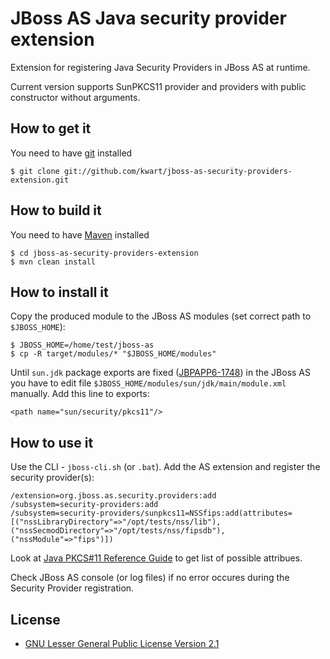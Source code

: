 # JBoss AS Java security provider extension

Extension for registering Java Security Providers in JBoss AS at runtime.

Current version supports SunPKCS11 provider and providers with public constructor without arguments.

## How to get it

You need to have [git](http://git-scm.com/) installed

	$ git clone git://github.com/kwart/jboss-as-security-providers-extension.git

## How to build it

You need to have [Maven](http://maven.apache.org/) installed

	$ cd jboss-as-security-providers-extension
	$ mvn clean install

## How to install it

Copy the produced module to the JBoss AS modules (set correct path to `$JBOSS_HOME`):

	$ JBOSS_HOME=/home/test/jboss-as
	$ cp -R target/modules/* "$JBOSS_HOME/modules"
	
Until `sun.jdk` package exports are fixed ([JBPAPP6-1748](https://issues.jboss.org/browse/JBPAPP6-1748)) in the JBoss AS you have to edit file `$JBOSS_HOME/modules/sun/jdk/main/module.xml` manually. Add this line to exports:

	<path name="sun/security/pkcs11"/>

## How to use it

Use the CLI -  `jboss-cli.sh` (or `.bat`). Add the AS extension and register the security provider(s): 

	/extension=org.jboss.as.security.providers:add
	/subsystem=security-providers:add
	/subsystem=security-providers/sunpkcs11=NSSfips:add(attributes=[("nssLibraryDirectory"=>"/opt/tests/nss/lib"),("nssSecmodDirectory"=>"/opt/tests/nss/fipsdb"),("nssModule"=>"fips")])

Look at [Java PKCS#11 Reference Guide](http://docs.oracle.com/javase/6/docs/technotes/guides/security/p11guide.html) to get list of possible attribues.

Check JBoss AS console (or log files) if no error occures during the Security Provider registration. 

## License

* [GNU Lesser General Public License Version 2.1](http://www.gnu.org/licenses/lgpl-2.1-standalone.html)